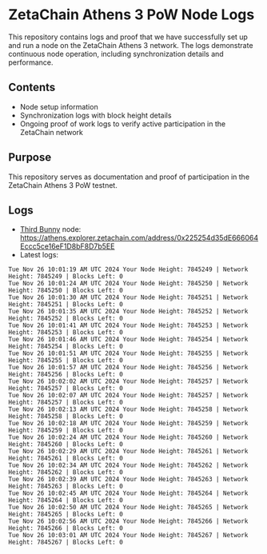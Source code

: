 # ZetaChain Athens 3 PoW Node Logs
This repository contains logs and proof that we have successfully set up and run a node on the ZetaChain Athens 3 network. The logs demonstrate continuous node operation, including synchronization details and performance.

## Contents
- Node setup information
- Synchronization logs with block height details
- Ongoing proof of work logs to verify active participation in the ZetaChain network

## Purpose
This repository serves as documentation and proof of participation in the ZetaChain Athens 3 PoW testnet.

## Logs

- [Third Bunny](https://thirdbunny.xyz/) node: https://athens.explorer.zetachain.com/address/0x225254d35dE666064Eccc5ce16eF1D8bF8D7b5EE
- Latest logs:
```
Tue Nov 26 10:01:19 AM UTC 2024 Your Node Height: 7845249 | Network Height: 7845249 | Blocks Left: 0
Tue Nov 26 10:01:24 AM UTC 2024 Your Node Height: 7845250 | Network Height: 7845250 | Blocks Left: 0
Tue Nov 26 10:01:30 AM UTC 2024 Your Node Height: 7845251 | Network Height: 7845251 | Blocks Left: 0
Tue Nov 26 10:01:35 AM UTC 2024 Your Node Height: 7845252 | Network Height: 7845252 | Blocks Left: 0
Tue Nov 26 10:01:41 AM UTC 2024 Your Node Height: 7845253 | Network Height: 7845253 | Blocks Left: 0
Tue Nov 26 10:01:46 AM UTC 2024 Your Node Height: 7845254 | Network Height: 7845254 | Blocks Left: 0
Tue Nov 26 10:01:51 AM UTC 2024 Your Node Height: 7845255 | Network Height: 7845255 | Blocks Left: 0
Tue Nov 26 10:01:57 AM UTC 2024 Your Node Height: 7845256 | Network Height: 7845256 | Blocks Left: 0
Tue Nov 26 10:02:02 AM UTC 2024 Your Node Height: 7845257 | Network Height: 7845257 | Blocks Left: 0
Tue Nov 26 10:02:07 AM UTC 2024 Your Node Height: 7845257 | Network Height: 7845257 | Blocks Left: 0
Tue Nov 26 10:02:13 AM UTC 2024 Your Node Height: 7845258 | Network Height: 7845258 | Blocks Left: 0
Tue Nov 26 10:02:18 AM UTC 2024 Your Node Height: 7845259 | Network Height: 7845259 | Blocks Left: 0
Tue Nov 26 10:02:24 AM UTC 2024 Your Node Height: 7845260 | Network Height: 7845260 | Blocks Left: 0
Tue Nov 26 10:02:29 AM UTC 2024 Your Node Height: 7845261 | Network Height: 7845261 | Blocks Left: 0
Tue Nov 26 10:02:34 AM UTC 2024 Your Node Height: 7845262 | Network Height: 7845262 | Blocks Left: 0
Tue Nov 26 10:02:39 AM UTC 2024 Your Node Height: 7845263 | Network Height: 7845263 | Blocks Left: 0
Tue Nov 26 10:02:45 AM UTC 2024 Your Node Height: 7845264 | Network Height: 7845264 | Blocks Left: 0
Tue Nov 26 10:02:50 AM UTC 2024 Your Node Height: 7845265 | Network Height: 7845265 | Blocks Left: 0
Tue Nov 26 10:02:56 AM UTC 2024 Your Node Height: 7845266 | Network Height: 7845266 | Blocks Left: 0
Tue Nov 26 10:03:01 AM UTC 2024 Your Node Height: 7845267 | Network Height: 7845267 | Blocks Left: 0
```
